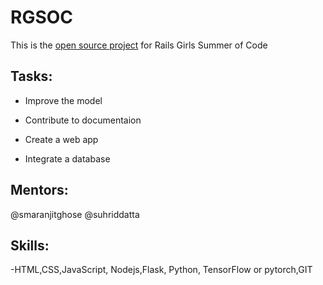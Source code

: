 # RGSOC

This is the [open source project](https://teams.railsgirlssummerofcode.org/projects/353-deep-editing) for Rails Girls Summer of Code

## Tasks:

- Improve the model

- Contribute to documentaion

- Create a web app

- Integrate a database

## Mentors:

@smaranjitghose
@suhriddatta


## Skills:

-HTML,CSS,JavaScript, Nodejs,Flask, Python, TensorFlow or pytorch,GIT

